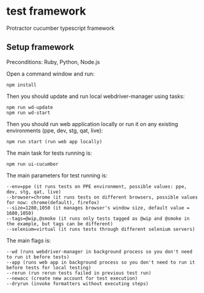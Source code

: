 # test framework
Protractor cucumber typescript framework

## Setup framework

Preconditions: Ruby, Python, Node.js

Open a command window and run:

    npm install 

Then you should update and run local webdriver-manager using tasks:

    npm run wd-update
    npm run wd-start
    
Then you should run web application locally or run it on any existing environments (ppe, dev, stg, qat, live):

    npm run start (run web app locally)
    
The main task for tests running is:

    npm run ui-cucumber
    
The main parameters for test running is:

    --env=ppe (it runs tests on PPE environment, possible values: ppe, dev, stg, qat, live)
    --browser=chrome (it runs tests on different browsers, possible values for now: chrome(default), firefox)
    --size=1280,1050 (it manages browser's window size, default value = 1680,1050)
    --tags=@wip,@smoke (it runs only tests tagged as @wip and @smoke in the example, but tags can be different)
    --selenium=virtual (it runs tests through different selenium servers)
    
The main flags is:

    --wd (runs webdriver-manager in background process so you don't need to run it before tests)
    --app (runs web app in background process so you don't need to run it before tests for local testing)
    --rerun (run rerun tests failed in previous test run)
    --newacc (create new account for test execution)
    --dryrun (invoke formatters without executing steps)


